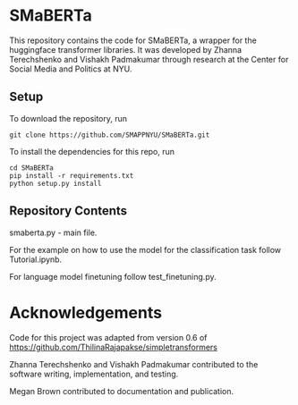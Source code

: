 # SMaBERTa
This repository contains the code for SMaBERTa, a wrapper for the huggingface transformer libraries.
It was developed by Zhanna Terechshenko and Vishakh Padmakumar through research at the Center for 
Social Media and Politics at NYU.

## Setup

To download the repository, run 

```
git clone https://github.com/SMAPPNYU/SMaBERTa.git
```

To install the dependencies for this repo, run
```
cd SMaBERTa
pip install -r requirements.txt
python setup.py install
```

## Repository Contents

smaberta.py - main file.

For the example on how to use the model for the classification task follow Tutorial.ipynb.

For language model finetuning follow test_finetuning.py.

# Acknowledgements 

Code for this project was adapted from version 0.6 of https://github.com/ThilinaRajapakse/simpletransformers

Zhanna Terechshenko and Vishakh Padmakumar contributed to the software writing, implementation, and testing.

Megan Brown contributed to documentation and publication.

